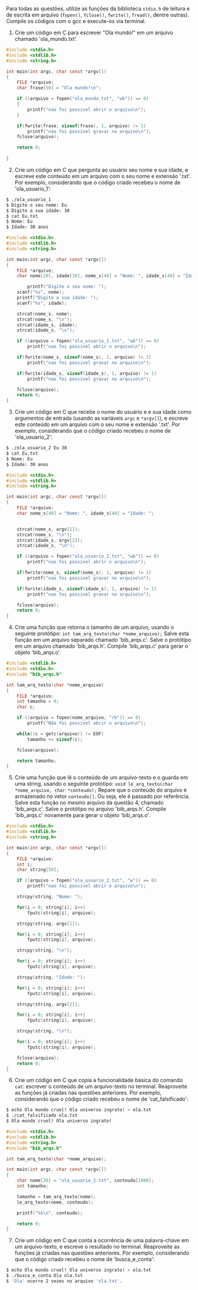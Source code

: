 Para todas as questões, utilize as funções da biblioteca `stdio.h` de leitura e de escrita em arquivo (`fopen()`, `fclose()`, `fwrite()`, `fread()`, dentre outras). Compile os códigos com o gcc e execute-os via terminal.

1. Crie um código em C para escrever "Ola mundo!" em um arquivo chamado 'ola_mundo.txt'.

```C
#include <stdio.h>
#include <stdlib.h>
#include <string.h>

int main(int argc, char const *argv[])
{
	FILE *arquivo;
	char frase[50] = "Ola mundo!\n";

	if ((arquivo = fopen("ola_mundo.txt", "wb")) == 0)
	{
		printf("nao foi possivel abrir o arquivo\n");
	}

	if(fwrite(frase, sizeof(frase), 1, arquivo) != 1)
		printf("nao foi possivel gravar no arquivo\n");
	fclose(arquivo);

	return 0;
	
}
```

2. Crie um código em C que pergunta ao usuário seu nome e sua idade, e escreve este conteúdo em um arquivo com o seu nome e extensão '.txt'. Por exemplo, considerando que o código criado recebeu o nome de 'ola_usuario_1':

```bash
$ ./ola_usuario_1
$ Digite o seu nome: Eu
$ Digite a sua idade: 30
$ cat Eu.txt
$ Nome: Eu
$ Idade: 30 anos
```

```C
#include <stdio.h>
#include <stdlib.h>
#include <string.h>

int main(int argc, char const *argv[])
{
	FILE *arquivo;
	char nome[20], idade[30], nome_s[40] = "Nome: ", idade_s[40] = "Idade: ";

		printf("Digite o seu nome: ");
	scanf("%s", nome);
	printf("Digite a sua idade: ");
	scanf("%s", idade);

	strcat(nome_s, nome);
	strcat(nome_s, "\n");
	strcat(idade_s, idade);
	strcat(idade_s, "\n");

	if ((arquivo = fopen("ola_usuario_1.txt", "wb")) == 0)
		printf("nao foi possivel abrir o arquivo\n");

	if(fwrite(nome_s, sizeof(nome_s), 1, arquivo) != 1)
		printf("nao foi possivel gravar no arquivo\n");

	if(fwrite(idade_s, sizeof(idade_s), 1, arquivo) != 1)
		printf("nao foi possivel gravar no arquivo\n");

	fclose(arquivo);
	return 0;
}
```

3. Crie um código em C que recebe o nome do usuário e e sua idade como argumentos de entrada (usando as variáveis `argc` e `*argv[]`), e escreve este conteúdo em um arquivo com o seu nome e extensão '.txt'. Por exemplo, considerando que o código criado recebeu o nome de 'ola_usuario_2':

```bash
$ ./ola_usuario_2 Eu 30
$ cat Eu.txt
$ Nome: Eu
$ Idade: 30 anos
```

```C
#include <stdio.h>
#include <stdlib.h>
#include <string.h>

int main(int argc, char const *argv[])
{
	FILE *arquivo;
	char nome_s[40] = "Nome: ", idade_s[40] = "Idade: ";


	strcat(nome_s, argv[1]);
	strcat(nome_s, "\n");
	strcat(idade_s, argv[2]);
	strcat(idade_s, "\n");

	if ((arquivo = fopen("ola_usuario_2.txt", "wb")) == 0)
		printf("nao foi possivel abrir o arquivo\n");

	if(fwrite(nome_s, sizeof(nome_s), 1, arquivo) != 1)
		printf("nao foi possivel gravar no arquivo\n");

	if(fwrite(idade_s, sizeof(idade_s), 1, arquivo) != 1)
		printf("nao foi possivel gravar no arquivo\n");

	fclose(arquivo);
	return 0;
}
```

4. Crie uma função que retorna o tamanho de um arquivo, usando o seguinte protótipo: `int tam_arq_texto(char *nome_arquivo);` Salve esta função em um arquivo separado chamado 'bib_arqs.c'. Salve o protótipo em um arquivo chamado 'bib_arqs.h'. Compile 'bib_arqs.c' para gerar o objeto 'bib_arqs.o'.

```C
#include <stdlib.h>
#include <stdio.h>
#include "bib_arqs.h"

int tam_arq_texto(char *nome_arquivo)
{
	FILE *arquivo;
	int tamanho = 0;
	char c;

	if ((arquivo = fopen(nome_arquivo, "rb")) == 0)
		printf("Não foi possivel abrir o arquivo\n");

	while((c = getc(arquivo)) != EOF)
		tamanho += sizeof(c);

	fclose(arquivo);

	return tamanho;
}
```

5. Crie uma função que lê o conteúdo de um arquivo-texto e o guarda em uma string, usando o seguinte protótipo: `void le_arq_texto(char *nome_arquivo, char *conteudo);` Repare que o conteúdo do arquivo é armazenado no vetor `conteudo[]`. Ou seja, ele é passado por referência. Salve esta função no mesmo arquivo da questão 4, chamado 'bib_arqs.c'. Salve o protótipo no arquivo 'bib_arqs.h'. Compile 'bib_arqs.c' novamente para gerar o objeto 'bib_arqs.o'.

```C
#include <stdio.h>
#include <stdlib.h>
#include <string.h>

int main(int argc, char const *argv[])
{
	FILE *arquivo;
	int i;
	char string[50];

	if ((arquivo = fopen("ola_usuario_2.txt", "w")) == 0)
		printf("nao foi possivel abrir o arquivo\n");

	strcpy(string, "Nome: ");

	for(i = 0; string[i]; i++)
		fputc(string[i], arquivo);

	strcpy(string, argv[1]);

	for(i = 0; string[i]; i++)
		fputc(string[i], arquivo);

	strcpy(string, "\n");

	for(i = 0; string[i]; i++)
		fputc(string[i], arquivo);

	strcpy(string, "Idade: ");

	for(i = 0; string[i]; i++)
		fputc(string[i], arquivo);

	strcpy(string, argv[2]);

	for(i = 0; string[i]; i++)
		fputc(string[i], arquivo);

	strcpy(string, "\n");

	for(i = 0; string[i]; i++)
		fputc(string[i], arquivo);

	fclose(arquivo);
	return 0;
}
```

6. Crie um código em C que copia a funcionalidade básica do comando `cat`: escrever o conteúdo de um arquivo-texto no terminal. Reaproveite as funções já criadas nas questões anteriores. Por exemplo, considerando que o código criado recebeu o nome de 'cat_falsificado':

```bash
$ echo Ola mundo cruel! Ola universo ingrato! > ola.txt
$ ./cat_falsificado ola.txt
$ Ola mundo cruel! Ola universo ingrato!
```

```C
#include <stdio.h>
#include <stdlib.h>
#include <string.h>
#include "bib_arqs.h"

int tam_arq_texto(char *nome_arquivo);

int main(int argc, char const *argv[])
{
	char nome[30] = "ola_usuario_2.txt", conteudo[1000];
	int tamanho;

	tamanho = tam_arq_texto(nome);
	le_arq_texto(nome, conteudo);

	printf("%s\n", conteudo);

	return 0;
}
```

7. Crie um código em C que conta a ocorrência de uma palavra-chave em um arquivo-texto, e escreve o resultado no terminal. Reaproveite as funções já criadas nas questões anteriores. Por exemplo, considerando que o código criado recebeu o nome de 'busca_e_conta':

```bash
$ echo Ola mundo cruel! Ola universo ingrato! > ola.txt
$ ./busca_e_conta Ola ola.txt
$ 'Ola' ocorre 2 vezes no arquivo 'ola.txt'.
```
